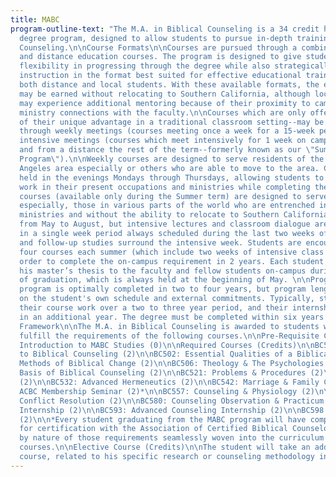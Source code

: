 ```yaml
---
title: MABC
program-outline-text: "The M.A. in Biblical Counseling is a 34 credit hour graduate
  degree program, designed to allow students to pursue in-depth training in Biblical
  Counseling.\n\nCourse Formats\n\nCourses are pursued through a combination of on-campus
  and distance education courses. The program is designed to give students maximum
  flexibility in progressing through the degree while also strategically offering
  instruction in the format best suited for effective educational training--serving
  both distance and local students. With these available formats, the entire degree
  may be earned without relocating to Southern California, although local students
  may experience additional mentoring because of their proximity to campus and additional
  ministry connections with the faculty.\n\nCourses which are only offered on-campus--because
  of their unique advantage in a traditional classroom setting--may be pursued either
  through weekly meetings (courses meeting once a week for a 15-week period), or through
  intensive meetings (courses which meet intensively for 1 week on campus in July
  and from a distance the rest of the term--formerly known as our \"Summer Intensive
  Program\").\n\nWeekly courses are designed to serve residents of the greater Los
  Angeles area especially or others who are able to move to the area. Courses are
  held in the evenings Mondays through Thursdays, allowing students to continue to
  work in their present occupations and ministries while completing their degree program.\n\nIntensive
  courses (available only during the Summer term) are designed to serve distance students
  especially, those in various parts of the world who are entrenched in their current
  ministries and without the ability to relocate to Southern California. Courses extend
  from May to August, but intensive lectures and classroom dialogue are conducted
  in a single week period always scheduled during the last two weeks of July. Preparatory
  and follow-up studies surround the intensive week. Students are encouraged to take
  four courses each summer (which include two weeks of intensive class meetings) in
  order to complete the on-campus requirement in 2 years. Each student will present
  his master’s thesis to the faculty and fellow students on-campus during the week
  of graduation, which is always held at the beginning of May. \n\nProgram Length\n\nThe
  program is optimally completed in two to four years, but program length may depend
  on the student's own schedule and external commitments. Typically, students complete
  their course work over a two to three year period, and their internship and research
  in an additional year. The degree must be completed within six years of enrollment.\n\nProgram
  Framework\n\nThe M.A. in Biblical Counseling is awarded to students who succesfully
  fulfill the requirements of the following courses.\n\nPre-Requisite Course (Credits)\n\nBC090
  Introduction to MABC Studies (0)\n\nRequired Courses (Credits)\n\nBC501: Introduction
  to Biblical Counseling (2)\n\nBC502: Essential Qualities of a Biblical Counselor (2)\n\nBC503:
  Methods of Biblical Change (2)\n\nBC506: Theology & The Psychologies (2)\n\nBC511: Theological
  Basis of Biblical Counseling (2)\n\nBC521: Problems & Procedures (2)\n\nBC531: Hermeneutics
  (2)\n\nBC532: Advanced Hermeneutics (2)\n\nBC542: Marriage & Family Counseling (2)\n\nBC556:
  ACBC Membership Seminar (2)*\n\nBC557: Counseling & Physiology (2)\n\nBC560: Biblical
  Conflict Resolution (2)\n\nBC580: Counseling Observation & Practicum (2)\n\nBC592: Counseling
  Internship (2)\n\nBC593: Advanced Counseling Internship (2)\n\nBC598: Thesis Research
  (2)\n\n*Every student graduating from the MABC program will have completed all requirements
  for certification with the Association of Certified Biblical Counselors (ACBC),
  by nature of those requirements seamlessly woven into the curriculum of required
  courses.\n\nElective Course (Credits)\n\nThe student will take an additional elective
  course, related to his specific research or counseling methodology interests. "
---
```

